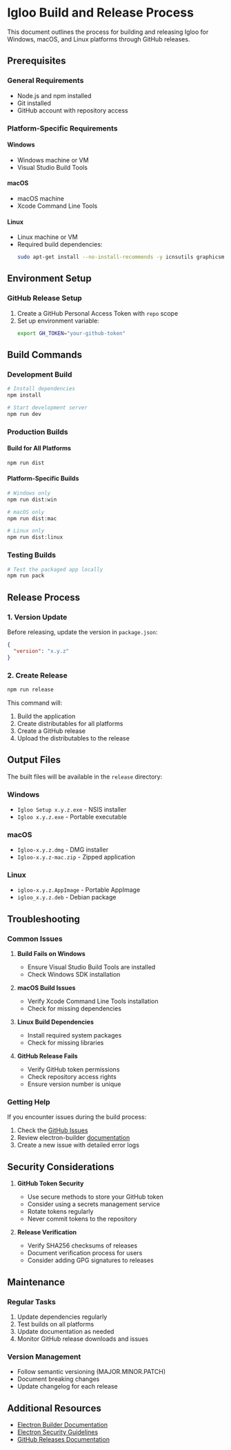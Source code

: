 # Igloo Build and Release Process

This document outlines the process for building and releasing Igloo for Windows, macOS, and Linux platforms through GitHub releases.

## Prerequisites

### General Requirements
- Node.js and npm installed
- Git installed
- GitHub account with repository access

### Platform-Specific Requirements

#### Windows
- Windows machine or VM
- Visual Studio Build Tools

#### macOS
- macOS machine
- Xcode Command Line Tools

#### Linux
- Linux machine or VM
- Required build dependencies:
  ```bash
  sudo apt-get install --no-install-recommends -y icnsutils graphicsmagick xz-utils
  ```

## Environment Setup

### GitHub Release Setup
1. Create a GitHub Personal Access Token with `repo` scope
2. Set up environment variable:
   ```bash
   export GH_TOKEN="your-github-token"
   ```

## Build Commands

### Development Build
```bash
# Install dependencies
npm install

# Start development server
npm run dev
```

### Production Builds

#### Build for All Platforms
```bash
npm run dist
```

#### Platform-Specific Builds
```bash
# Windows only
npm run dist:win

# macOS only
npm run dist:mac

# Linux only
npm run dist:linux
```

### Testing Builds
```bash
# Test the packaged app locally
npm run pack
```

## Release Process

### 1. Version Update
Before releasing, update the version in `package.json`:
```json
{
  "version": "x.y.z"
}
```

### 2. Create Release
```bash
npm run release
```

This command will:
1. Build the application
2. Create distributables for all platforms
3. Create a GitHub release
4. Upload the distributables to the release

## Output Files

The built files will be available in the `release` directory:

### Windows
- `Igloo Setup x.y.z.exe` - NSIS installer
- `Igloo x.y.z.exe` - Portable executable

### macOS
- `Igloo-x.y.z.dmg` - DMG installer
- `Igloo-x.y.z-mac.zip` - Zipped application

### Linux
- `igloo-x.y.z.AppImage` - Portable AppImage
- `igloo_x.y.z.deb` - Debian package

## Troubleshooting

### Common Issues

1. **Build Fails on Windows**
   - Ensure Visual Studio Build Tools are installed
   - Check Windows SDK installation

2. **macOS Build Issues**
   - Verify Xcode Command Line Tools installation
   - Check for missing dependencies

3. **Linux Build Dependencies**
   - Install required system packages
   - Check for missing libraries

4. **GitHub Release Fails**
   - Verify GitHub token permissions
   - Check repository access rights
   - Ensure version number is unique

### Getting Help
If you encounter issues during the build process:
1. Check the [GitHub Issues](https://github.com/your-github-username/igloo/issues)
2. Review electron-builder [documentation](https://www.electron.build/)
3. Create a new issue with detailed error logs

## Security Considerations

1. **GitHub Token Security**
   - Use secure methods to store your GitHub token
   - Consider using a secrets management service
   - Rotate tokens regularly
   - Never commit tokens to the repository

2. **Release Verification**
   - Verify SHA256 checksums of releases
   - Document verification process for users
   - Consider adding GPG signatures to releases

## Maintenance

### Regular Tasks
1. Update dependencies regularly
2. Test builds on all platforms
3. Update documentation as needed
4. Monitor GitHub release downloads and issues

### Version Management
- Follow semantic versioning (MAJOR.MINOR.PATCH)
- Document breaking changes
- Update changelog for each release

## Additional Resources

- [Electron Builder Documentation](https://www.electron.build/)
- [Electron Security Guidelines](https://www.electronjs.org/docs/latest/tutorial/security)
- [GitHub Releases Documentation](https://docs.github.com/en/repositories/releasing-projects-on-github) 